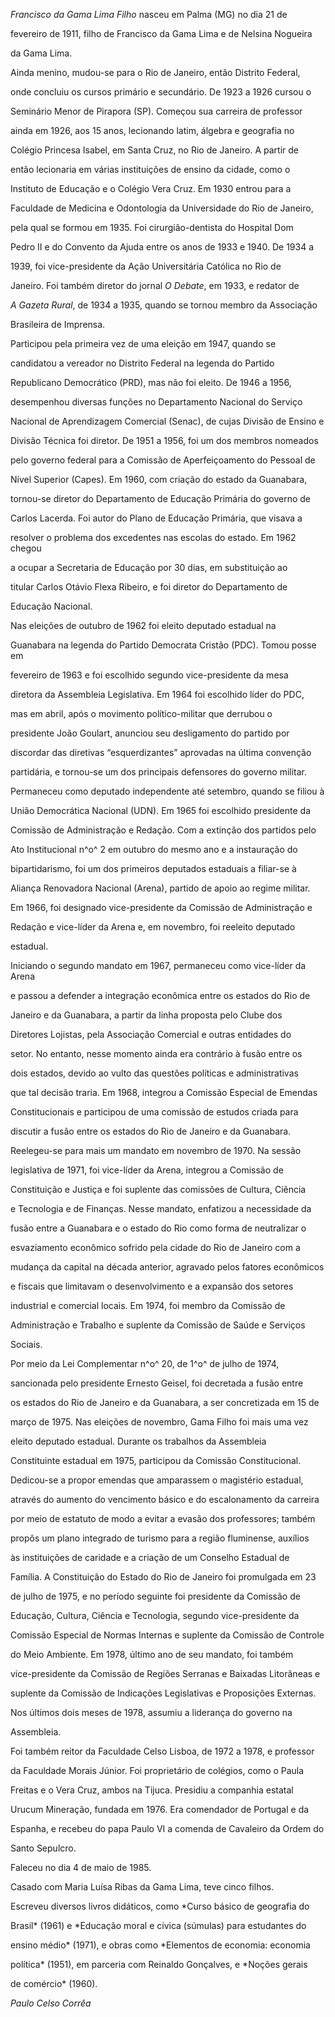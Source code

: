 

*Francisco da Gama Lima Filho* nasceu em Palma (MG) no dia 21 de

fevereiro de 1911, filho de Francisco da Gama Lima e de Nelsina Nogueira

da Gama Lima.



Ainda menino, mudou-se para o Rio de Janeiro, então Distrito Federal,

onde concluiu os cursos primário e secundário. De 1923 a 1926 cursou o

Seminário Menor de Pirapora (SP). Começou sua carreira de professor

ainda em 1926, aos 15 anos, lecionando latim, álgebra e geografia no

Colégio Princesa Isabel, em Santa Cruz, no Rio de Janeiro. A partir de

então lecionaria em várias instituições de ensino da cidade, como o

Instituto de Educação e o Colégio Vera Cruz. Em 1930 entrou para a

Faculdade de Medicina e Odontologia da Universidade do Rio de Janeiro,

pela qual se formou em 1935. Foi cirurgião-dentista do Hospital Dom

Pedro II e do Convento da Ajuda entre os anos de 1933 e 1940. De 1934 a

1939, foi vice-presidente da Ação Universitária Católica no Rio de

Janeiro. Foi também diretor do jornal *O Debate*, em 1933, e redator de

*A Gazeta Rural*, de 1934 a 1935, quando se tornou membro da Associação

Brasileira de Imprensa.



Participou pela primeira vez de uma eleição em 1947, quando se

candidatou a vereador no Distrito Federal na legenda do Partido

Republicano Democrático (PRD), mas não foi eleito. De 1946 a 1956,

desempenhou diversas funções no Departamento Nacional do Serviço

Nacional de Aprendizagem Comercial (Senac), de cujas Divisão de Ensino e

Divisão Técnica foi diretor. De 1951 a 1956, foi um dos membros nomeados

pelo governo federal para a Comissão de Aperfeiçoamento do Pessoal de

Nível Superior (Capes). Em 1960, com criação do estado da Guanabara,

tornou-se diretor do Departamento de Educação Primária do governo de

Carlos Lacerda. Foi autor do Plano de Educação Primária, que visava a

resolver o problema dos excedentes nas escolas do estado. Em 1962 chegou

a ocupar a Secretaria de Educação por 30 dias, em substituição ao

titular Carlos Otávio Flexa Ribeiro, e foi diretor do Departamento de

Educação Nacional.



Nas eleições de outubro de 1962 foi eleito deputado estadual na

Guanabara na legenda do Partido Democrata Cristão (PDC). Tomou posse em

fevereiro de 1963 e foi escolhido segundo vice-presidente da mesa

diretora da Assembleia Legislativa. Em 1964 foi escolhido líder do PDC,

mas em abril, após o movimento político-militar que derrubou o

presidente João Goulart, anunciou seu desligamento do partido por

discordar das diretivas “esquerdizantes” aprovadas na última convenção

partidária, e tornou-se um dos principais defensores do governo militar.

Permaneceu como deputado independente até setembro, quando se filiou à

União Democrática Nacional (UDN). Em 1965 foi escolhido presidente da

Comissão de Administração e Redação. Com a extinção dos partidos pelo

Ato Institucional n^o^ 2 em outubro do mesmo ano e a instauração do

bipartidarismo, foi um dos primeiros deputados estaduais a filiar-se à

Aliança Renovadora Nacional (Arena), partido de apoio ao regime militar.

Em 1966, foi designado vice-presidente da Comissão de Administração e

Redação e vice-líder da Arena e, em novembro, foi reeleito deputado

estadual.



Iniciando o segundo mandato em 1967, permaneceu como vice-líder da Arena

e passou a defender a integração econômica entre os estados do Rio de

Janeiro e da Guanabara, a partir da linha proposta pelo Clube dos

Diretores Lojistas, pela Associação Comercial e outras entidades do

setor. No entanto, nesse momento ainda era contrário à fusão entre os

dois estados, devido ao vulto das questões políticas e administrativas

que tal decisão traria. Em 1968, integrou a Comissão Especial de Emendas

Constitucionais e participou de uma comissão de estudos criada para

discutir a fusão entre os estados do Rio de Janeiro e da Guanabara.



Reelegeu-se para mais um mandato em novembro de 1970. Na sessão

legislativa de 1971, foi vice-líder da Arena, integrou a Comissão de

Constituição e Justiça e foi suplente das comissões de Cultura, Ciência

e Tecnologia e de Finanças. Nesse mandato, enfatizou a necessidade da

fusão entre a Guanabara e o estado do Rio como forma de neutralizar o

esvaziamento econômico sofrido pela cidade do Rio de Janeiro com a

mudança da capital na década anterior, agravado pelos fatores econômicos

e fiscais que limitavam o desenvolvimento e a expansão dos setores

industrial e comercial locais. Em 1974, foi membro da Comissão de

Administração e Trabalho e suplente da Comissão de Saúde e Serviços

Sociais.



Por meio da Lei Complementar n^o^ 20, de 1^o^ de julho de 1974,

sancionada pelo presidente Ernesto Geisel, foi decretada a fusão entre

os estados do Rio de Janeiro e da Guanabara, a ser concretizada em 15 de

março de 1975. Nas eleições de novembro, Gama Filho foi mais uma vez

eleito deputado estadual. Durante os trabalhos da Assembleia

Constituinte estadual em 1975, participou da Comissão Constitucional.

Dedicou-se a propor emendas que amparassem o magistério estadual,

através do aumento do vencimento básico e do escalonamento da carreira

por meio de estatuto de modo a evitar a evasão dos professores; também

propôs um plano integrado de turismo para a região fluminense, auxílios

às instituições de caridade e a criação de um Conselho Estadual de

Família. A Constituição do Estado do Rio de Janeiro foi promulgada em 23

de julho de 1975, e no período seguinte foi presidente da Comissão de

Educação, Cultura, Ciência e Tecnologia, segundo vice-presidente da

Comissão Especial de Normas Internas e suplente da Comissão de Controle

do Meio Ambiente. Em 1978, último ano de seu mandato, foi também

vice-presidente da Comissão de Regiões Serranas e Baixadas Litorâneas e

suplente da Comissão de Indicações Legislativas e Proposições Externas.

Nos últimos dois meses de 1978, assumiu a liderança do governo na

Assembleia.



Foi também reitor da Faculdade Celso Lisboa, de 1972 a 1978, e professor

da Faculdade Morais Júnior. Foi proprietário de colégios, como o Paula

Freitas e o Vera Cruz, ambos na Tijuca. Presidiu a companhia estatal

Urucum Mineração, fundada em 1976. Era comendador de Portugal e da

Espanha, e recebeu do papa Paulo VI a comenda de Cavaleiro da Ordem do

Santo Sepulcro.



Faleceu no dia 4 de maio de 1985.



Casado com Maria Luísa Ribas da Gama Lima, teve cinco filhos.



Escreveu diversos livros didáticos, como *Curso básico de geografia do

Brasil* (1961) e *Educação moral e cívica (súmulas) para estudantes do

ensino médio* (1971), e obras como *Elementos de economia: economia

política* (1951), em parceria com Reinaldo Gonçalves, e *Noções gerais

de comércio* (1960).



*Paulo Celso Corrêa*



